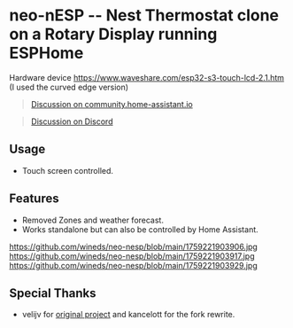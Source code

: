 # neo-nESP -- Nest Thermostat clone on a Rotary Display running ESPHome

Hardware device https://www.waveshare.com/esp32-s3-touch-lcd-2.1.htm (I used the curved edge version)

> [Discussion on community.home-assistant.io](https://community.home-assistant.io/t/esphome-nest-thermostat-clone-on-cheap-rotary-display/)

> [Discussion on Discord](https://discord.com/channels/429907082951524364/1275465022654648362)


## Usage

* Touch screen controlled.

## Features 

* Removed Zones and weather forecast.
* Works standalone but can also be controlled by Home Assistant.

https://github.com/wineds/neo-nesp/blob/main/1759221903906.jpg
https://github.com/wineds/neo-nesp/blob/main/1759221903917.jpg
https://github.com/wineds/neo-nesp/blob/main/1759221903929.jpg

## Special Thanks

* velijv for [original project](https://github.com/velijv/nesp/) and kancelott for the fork rewrite.
